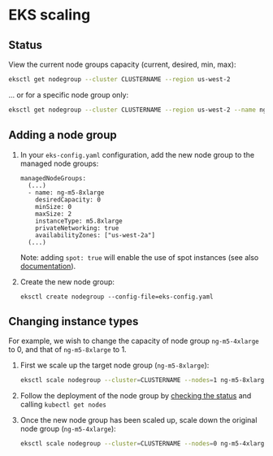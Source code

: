 # EKS scaling

## Status

View the current node groups capacity (current, desired, min, max):
```bash
eksctl get nodegroup --cluster CLUSTERNAME --region us-west-2
```

... or for a specific node group only:
```bash
eksctl get nodegroup --cluster CLUSTERNAME --region us-west-2 --name ng-m5-4xlarge
```

## Adding a node group

1. In your `eks-config.yaml` configuration, add the new node group to the managed node groups:

   ```
   managedNodeGroups:
     (...)
     - name: ng-m5-8xlarge
       desiredCapacity: 0
       minSize: 0
       maxSize: 2
       instanceType: m5.8xlarge
       privateNetworking: true
       availabilityZones: ["us-west-2a"]
     (...)
   ```
   Note: adding `spot: true` will enable the use of spot instances (see also
   [documentation](https://eksctl.io/usage/spot-instances/)).

2. Create the new node group:
   ```
   eksctl create nodegroup --config-file=eks-config.yaml
   ```

## Changing instance types

For example, we wish to change the capacity of node group `ng-m5-4xlarge` to 0,
and that of `ng-m5-8xlarge` to 1.

1. First we scale up the target node group (`ng-m5-8xlarge`):
   ```bash
   eksctl scale nodegroup --cluster=CLUSTERNAME --nodes=1 ng-m5-8xlarge --region us-west-2 --nodes-min=0
   ```

2. Follow the deployment of the node group by [checking the status](#status) and
   calling `kubectl get nodes`

3. Once the new node group has been scaled up, scale down the original node group (`ng-m5-4xlarge`):
   ```bash
   eksctl scale nodegroup --cluster=CLUSTERNAME --nodes=0 ng-m5-4xlarge --region us-west-2 --nodes-min=0
   ```
